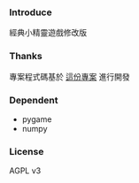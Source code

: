 ### Introduce
經典小精靈遊戲修改版  

### Thanks
專案程式碼基於 [這份專案](https://pacmancode.com/) 進行開發  

### Dependent
- pygame
- numpy

### License
AGPL v3
